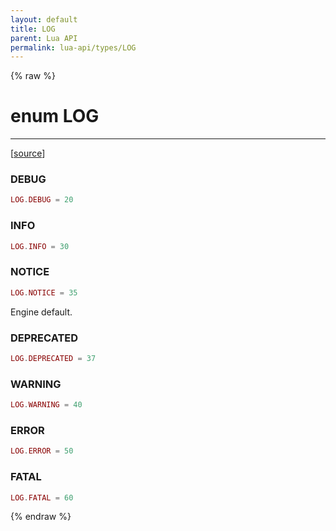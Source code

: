 ```yaml
---
layout: default
title: LOG
parent: Lua API
permalink: lua-api/types/LOG
---
```


{% raw %}

# enum LOG
---



[<a href="https://github.com/beyond-all-reason/spring/blob/0a561a37ee97c7883fd3f5a4bc995f9a4f6fdea0/rts/Lua/LuaUtils.cpp#L1405-L1415" target="_blank">source</a>]


### DEBUG

```lua
LOG.DEBUG = 20
```



### INFO

```lua
LOG.INFO = 30
```



### NOTICE

```lua
LOG.NOTICE = 35
```

Engine default.

### DEPRECATED

```lua
LOG.DEPRECATED = 37
```



### WARNING

```lua
LOG.WARNING = 40
```



### ERROR

```lua
LOG.ERROR = 50
```



### FATAL

```lua
LOG.FATAL = 60
```





{% endraw %}
